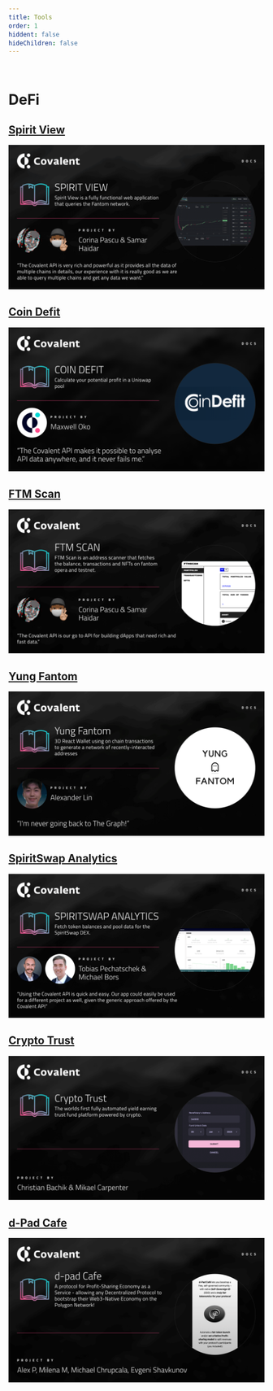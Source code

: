 ```yaml
---
title: Tools
order: 1
hiddent: false
hideChildren: false
---
```


&nbsp;
# DeFi
## [Spirit View](./spirit-view)
[![Spirit View](../images/spirit-view.png)](./spirit-view)

## [Coin Defit](./coindefit)
[![Coin Defit](../images/coindefit-banner.png)](./coindefit)

## [FTM Scan](./ftm-scan)
[![FTM Scan](../images/ftm-scan.png)](./ftm-scan)

## [Yung Fantom](./yung-fantom)
[![Yung Fantom](../images/yung-fantom.png)](./yung-fantom)

## [SpiritSwap Analytics](./spiritswap-analytics)
[![SpiritSwap Analytics](../images/spiritswap-analytics.png)](./spiritswap-analytics)

## [Crypto Trust](./crypto-trust)
[![Crypto Trust](../images/crypto-trust.png)](./crypto-trust)

## [d-Pad Cafe](./dpad-cafe)
[![Crypto Trust](../images/dpad-cafe.png)](./dpad-cafe)
